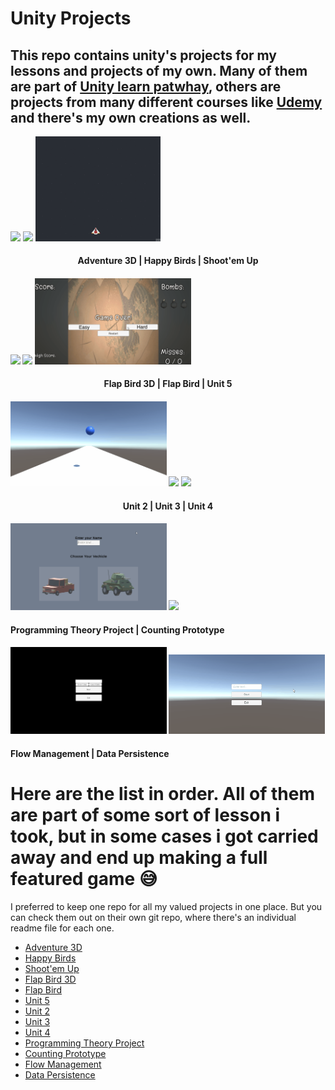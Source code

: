 # Unity Projects
 
## This repo contains unity's projects for my lessons and projects of my own. Many of them are part of [Unity learn patwhay][1], others are projects from many different courses like [Udemy][2] and there's my own creations as well. 

<p align="left"> <img src="Adventure3D/Gifs for Git/gameplay.gif" width="250"/> <align="center"> <img src="Happy Birds/Gifs for Git/gameplay.gif" width="250"/> <align="right"> <img src="Shoot-emUp/Gifs for Git/Demo1.gif" width="200"/>

<h4 align="center">
  Adventure 3D |  Happy Birds | Shoot'em Up               
<h4/>

<img src="FlapBird3D/Gifs for Git/gameplay.gif" width="250"/> <img src="Flap Bird/Gifs for Git/gameplay.gif" width="250"/> <img src="Unit 5/Gifs for Git/gameplay.gif" width="250"/>
 
 <h4 align="center">
  Flap Bird 3D | Flap Bird | Unit 5               
<h4/>

<img src="Unit 2/Gifs for git/gameplay.gif" width="250"/> <img src="Unit 3/Gifs for Git/gameplay.gif" width="250"/> <img src="Unit 4/Gifs for Git/gameplay.gif" width="250"/>
  
<h4 align="center">
 Unit 2 | Unit 3 | Unit 4               
<h4/>

<img src="Programming Theory Project/Gifs for Git/gameplay.gif" width="250"/> <img src="Counting Prototype/Gifs for Git/gameplay.gif" width="250"/>

<h4 align="left">
 Programming Theory Project | Counting Prototype             
<h4/>
  
<img src="FlowManagement/Gifs for Git/gameplay.gif" width="250"/>  <img src="DataPersistence/Gifs for Git/gameplay.gif" width="250"/> 

<h4 align="left">
 Flow Management | Data Persistence           
<h4/>

 
# Here are the list in order. All of them are part of some sort of lesson i took, but in some cases i got carried away and end up making a full featured game 😅
 
I preferred to keep one repo for all my valued projects in one place. But you can check them out on their own git repo, where there's an individual readme file for each one. 
 
 
* [Adventure 3D][3]  
* [Happy Birds](#AHappy-Birds) 
* [Shoot'em Up](#Shoot'em-Up) 
* [Flap Bird 3D](#Flap-Bird-3D) 
* [Flap Bird](#Flap-Bird) 
* [Unit 5](#Unit-5) 
* [Unit 2](#Unit-2) 
* [Unit 3](#Unit-3) 
* [Unit 4](#Unit-4) 
* [Programming Theory Project](#Programming-Theory-Project) 
* [Counting Prototype](#Counting-Prototype) 
* [Flow Management](#Flow-Management) 
* [Data Persistence](#Data-Persistence) 
 
[1]: https://learn.unity.com/
[2]: https://www.udemy.com/course/curso-completo-unity-3d/ 
[3]: https://github.com/ThicosGroove/Adventure3D 
